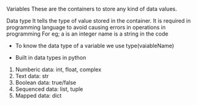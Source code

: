 Variables 
These are the containers to store any kind of data values.

Data type
It tells the type of value stored in the container. It is required in programming language to avoid causing errors in operations in programming
For eg; 
a is an integer
name is a string in the code

- To know the data type of a variable we use type(vaiableName)

- Built in data types in python
1. Numberic data: int, float, complex
2. Text data: str
3. Boolean data: true/false
4. Sequenced data: list, tuple
5. Mapped data: dict